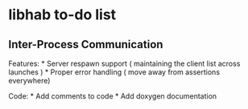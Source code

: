 libhab to-do list
=================

Inter-Process Communication
---------------------------

Features:
	* Server respawn support ( maintaining the client list across launches )
	* Proper error handling ( move away from assertions everywhere)

Code:
	* Add comments to code
	* Add doxygen documentation
